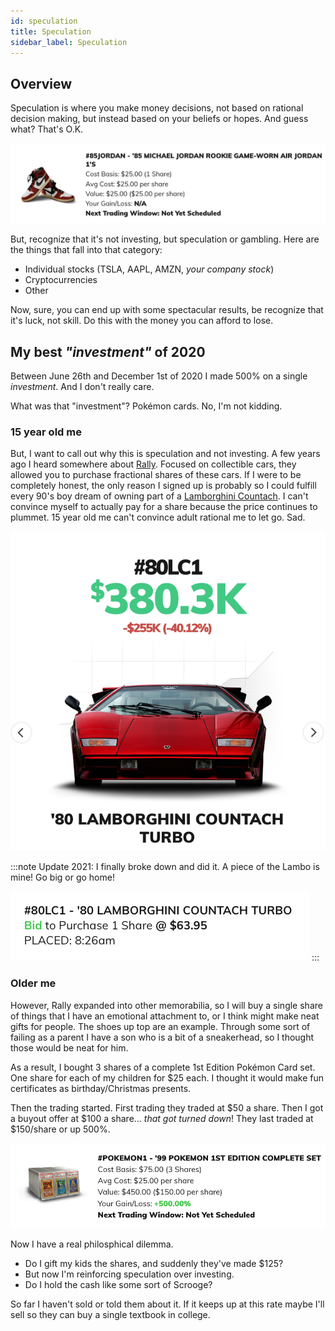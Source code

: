 ```yaml
---
id: speculation 
title: Speculation
sidebar_label: Speculation
---
```


## Overview
Speculation is where you make money decisions, not based on rational decision making, but instead based on your beliefs or hopes.  And guess what?  That's O.K.

![Why not some smelly shoes? For my sneakerhead son.](assets/rally-air-jordans.png)

But, recognize that it's not investing, but speculation or gambling.  Here are the things that fall into that category:

* Individual stocks (TSLA, AAPL, AMZN, *your company stock*)
* Cryptocurrencies 
* Other

Now, sure, you can end up with some spectacular results, be recognize that it's luck, not skill.  Do this with the money you can afford to lose.

## My best *"investment"* of 2020

Between June 26th and December 1st of 2020 I made 500% on a single *investment*.  And I don't really care.

What was that "investment"?  Pokémon cards.  No, I'm not kidding.

### 15 year old me

But, I want to call out why this is speculation and not investing.  A few years ago I heard somewhere about [Rally](https://rallyrd.com/).  Focused on collectible cars, they allowed you to purchase fractional shares of these cars.  If I were to be completely honest, the only reason I signed up is probably so I could fulfill every 90's boy dream of owning part of a [Lamborghini Countach](https://en.wikipedia.org/wiki/Lamborghini_Countach).  I can't convince myself to actually pay for a share because the price continues to plummet.  15 year old me can't convince adult rational me to let go.  Sad.

![15-year old me crying](assets/rally-lambo.png)

:::note
Update 2021: I finally broke down and did it. A piece of the Lambo is mine!  Go big or go home!

![Big spender](Images/lambo-is-mine.png)
:::

### Older me

However, Rally expanded into other memorabilia, so I will buy a single share of things that I have an emotional attachment to, or I think might make neat gifts for people.  The shoes up top are an example.  Through some sort of failing as a parent I have a son who is a bit of a sneakerhead, so I thought those would be neat for him.

As a result, I bought 3 shares of a complete 1st Edition Pokémon Card set.  One share for each of my children for $25 each.  I thought it would make fun certificates as birthday/Christmas presents.  

Then the trading started.  First trading they traded at $50 a share.  Then I got a buyout offer at $100 a share... *that got turned down*!  They last traded at $150/share or up 500%.

![Couldn't catch it with a Master Ball](assets/rally-pokemon.png)

Now I have a real philosphical dilemma. 

* Do I gift my kids the shares, and suddenly they've made $125?
* But now I'm reinforcing speculation over investing.
* Do I hold the cash like some sort of Scrooge?

So far I haven't sold or told them about it.  If it keeps up at this rate maybe I'll sell so they can buy a single textbook in college.
